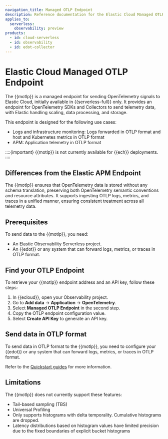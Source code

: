 ```yaml
---
navigation_title: Managed OTLP Endpoint
description: Reference documentation for the Elastic Cloud Managed OTLP Endpoint.
applies_to:
  serverless:
    observability: preview
products:
  - id: cloud-serverless
  - id: observability
  - id: edot-collector
---
```


# Elastic Cloud Managed OTLP Endpoint

The {{motlp}} is a managed endpoint for sending OpenTelemetry signals to Elastic Cloud, initially available in {{serverless-full}} only. It provides an endpoint for OpenTelemetry SDKs and Collectors to send telemetry data, with Elastic handling scaling, data processing, and storage.

This endpoint is designed for the following use cases:

* Logs and infrastructure monitoring: Logs forwarded in OTLP format and host and Kubernetes metrics in OTLP format
* APM: Application telemetry in OTLP format

::::{important}
{{motlp}} is not currently available for {{ech}} deployments.
::::

## Differences from the Elastic APM Endpoint

The {{motlp}} ensures that OpenTelemetry data is stored without any schema translation, preserving both OpenTelemetry semantic conventions and resource attributes. It supports ingesting OTLP logs, metrics, and traces in a unified manner, ensuring consistent treatment across all telemetry data.

## Prerequisites

To send data to the {{motlp}}, you need:

* An Elastic Observability Serverless project.
* An {{edot}} or any system that can forward logs, metrics, or traces in OTLP format.

## Find your OTLP Endpoint

To retrieve your {{motlp}} endpoint address and an API key, follow these steps:

   1. In {{ecloud}}, open your Observability project.
   2. Go to **Add data** → **Application** → **OpenTelemetry**.
   3. Select **Managed OTLP Endpoint** in the second step.
   4. Copy the OTLP endpoint configuration value.
   5. Select **Create API Key** to generate an API key.

## Send data in OTLP format

To send data in OTLP format to the {{motlp}}, you need to configure your {{edot}} or any system that can forward logs, metrics, or traces in OTLP format. 

Refer to the [Quickstart guides](/reference/quickstart/index.md) for more information.

## Limitations

The {{motlp}} does not currently support these features:

* Tail-based sampling (TBS)
* Universal Profiling
* Only supports histograms with delta temporality. Cumulative histograms are dropped.
* Latency distributions based on histogram values have limited precision due to the fixed boundaries of explicit bucket histograms
